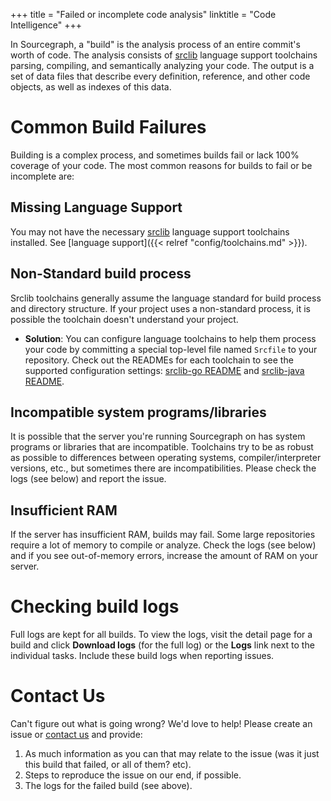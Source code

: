+++
title = "Failed or incomplete code analysis"
linktitle = "Code Intelligence"
+++

In Sourcegraph, a "build" is the analysis process of an entire
commit's worth of code. The analysis consists of
[srclib](https://srclib.org) language support toolchains parsing,
compiling, and semantically analyzing your code. The output is a set
of data files that describe every definition, reference, and other
code objects, as well as indexes of this data.

# Common Build Failures

Building is a complex process, and sometimes builds fail or lack 100%
coverage of your code. The most common reasons for builds to fail or
be incomplete are:

## Missing Language Support

You may not have the necessary [srclib](https://srclib.org) language support toolchains installed. See [language support]({{< relref "config/toolchains.md" >}}).

## Non-Standard build process

Srclib toolchains generally assume the language standard for build process and directory structure. If your project uses a non-standard process, it is possible the toolchain doesn't understand your project.

* **Solution**: You can configure language toolchains to help them
  process your code by committing a special top-level file named
  `Srcfile` to your repository. Check out the READMEs for each
  toolchain to see the supported configuration settings:
  [srclib-go README](https://sourcegraph.com/sourcegraph/srclib-go)
  and
  [srclib-java README](https://sourcegraph.com/sourcegraph/srclib-java).

## Incompatible system programs/libraries

It is possible that the server you're running Sourcegraph on has system programs or libraries that are incompatible. Toolchains try to be as robust as possible to differences between operating systems, compiler/interpreter versions, etc., but sometimes there are incompatibilities. Please check the logs (see below) and report the issue.

## Insufficient RAM

If the server has insufficient RAM, builds may fail. Some large repositories require a lot of memory to compile or analyze. Check the logs (see below) and if you see out-of-memory errors, increase the amount of RAM on your server.

# Checking build logs

Full logs are kept for all builds. To view the logs, visit the detail
page for a build and click **Download logs** (for the full log) or the
**Logs** link next to the individual tasks. Include these build logs
when reporting issues.

# Contact Us

Can't figure out what is going wrong? We'd love to help! Please create an issue or [contact us](mailto:help@sourcegraph.com) and provide:

1. As much information as you can that may relate to the issue (was it just this build that failed, or all of them? etc).
2. Steps to reproduce the issue on our end, if possible.
3. The logs for the failed build (see above).
